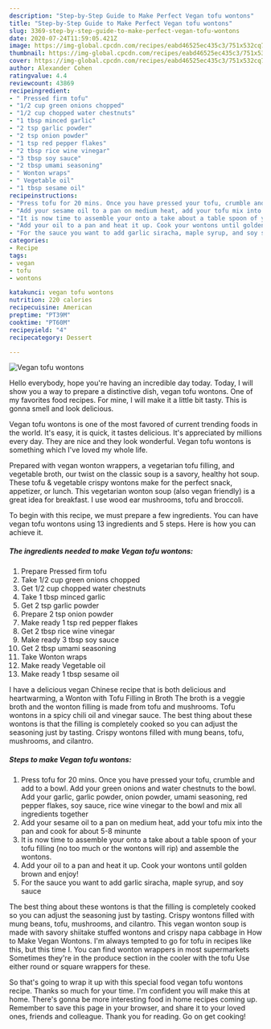 ```yaml
---
description: "Step-by-Step Guide to Make Perfect Vegan tofu wontons"
title: "Step-by-Step Guide to Make Perfect Vegan tofu wontons"
slug: 3369-step-by-step-guide-to-make-perfect-vegan-tofu-wontons
date: 2020-07-24T11:59:05.421Z
image: https://img-global.cpcdn.com/recipes/eabd46525ec435c3/751x532cq70/vegan-tofu-wontons-recipe-main-photo.jpg
thumbnail: https://img-global.cpcdn.com/recipes/eabd46525ec435c3/751x532cq70/vegan-tofu-wontons-recipe-main-photo.jpg
cover: https://img-global.cpcdn.com/recipes/eabd46525ec435c3/751x532cq70/vegan-tofu-wontons-recipe-main-photo.jpg
author: Alexander Cohen
ratingvalue: 4.4
reviewcount: 43869
recipeingredient:
- " Pressed firm tofu"
- "1/2 cup green onions chopped"
- "1/2 cup chopped water chestnuts"
- "1 tbsp minced garlic"
- "2 tsp garlic powder"
- "2 tsp onion powder"
- "1 tsp red pepper flakes"
- "2 tbsp rice wine vinegar"
- "3 tbsp soy sauce"
- "2 tbsp umami seasoning"
- " Wonton wraps"
- " Vegetable oil"
- "1 tbsp sesame oil"
recipeinstructions:
- "Press tofu for 20 mins. Once you have pressed your tofu, crumble and add to a bowl. Add your green onions and water chestnuts to the bowl. Add your garlic, garlic powder, onion powder, umami seasoning, red pepper flakes, soy sauce, rice wine vinegar to the bowl and mix all ingredients together"
- "Add your sesame oil to a pan on medium heat, add your tofu mix into the pan and cook for about 5-8 minunte"
- "It is now time to assemble your onto a take about a table spoon of your tofu filling (no too much or the wontons will rip) and assemble the wontons."
- "Add your oil to a pan and heat it up. Cook your wontons until golden brown and enjoy!"
- "For the sauce you want to add garlic siracha, maple syrup, and soy sauce"
categories:
- Recipe
tags:
- vegan
- tofu
- wontons

katakunci: vegan tofu wontons 
nutrition: 220 calories
recipecuisine: American
preptime: "PT39M"
cooktime: "PT60M"
recipeyield: "4"
recipecategory: Dessert

---
```



![Vegan tofu wontons](https://img-global.cpcdn.com/recipes/eabd46525ec435c3/751x532cq70/vegan-tofu-wontons-recipe-main-photo.jpg)

Hello everybody, hope you're having an incredible day today. Today, I will show you a way to prepare a distinctive dish, vegan tofu wontons. One of my favorites food recipes. For mine, I will make it a little bit tasty. This is gonna smell and look delicious.

Vegan tofu wontons is one of the most favored of current trending foods in the world. It's easy, it is quick, it tastes delicious. It's appreciated by millions every day. They are nice and they look wonderful. Vegan tofu wontons is something which I've loved my whole life.

Prepared with vegan wonton wrappers, a vegetarian tofu filling, and vegetable broth, our twist on the classic soup is a savory, healthy hot soup. These tofu &amp; vegetable crispy wontons make for the perfect snack, appetizer, or lunch. This vegetarian wonton soup (also vegan friendly) is a great idea for breakfast. I use wood ear mushrooms, tofu and broccoli.


To begin with this recipe, we must prepare a few ingredients. You can have vegan tofu wontons using 13 ingredients and 5 steps. Here is how you can achieve it.

<!--inarticleads1-->

##### The ingredients needed to make Vegan tofu wontons:

1. Prepare  Pressed firm tofu
1. Take 1/2 cup green onions chopped
1. Get 1/2 cup chopped water chestnuts
1. Take 1 tbsp minced garlic
1. Get 2 tsp garlic powder
1. Prepare 2 tsp onion powder
1. Make ready 1 tsp red pepper flakes
1. Get 2 tbsp rice wine vinegar
1. Make ready 3 tbsp soy sauce
1. Get 2 tbsp umami seasoning
1. Take  Wonton wraps
1. Make ready  Vegetable oil
1. Make ready 1 tbsp sesame oil


I have a delicious vegan Chinese recipe that is both delicious and heartwarming, a Wonton with Tofu Filling in Broth The broth is a veggie broth and the wonton filling is made from tofu and mushrooms. Tofu wontons in a spicy chili oil and vinegar sauce. The best thing about these wontons is that the filling is completely cooked so you can adjust the seasoning just by tasting. Crispy wontons filled with mung beans, tofu, mushrooms, and cilantro. 

<!--inarticleads2-->

##### Steps to make Vegan tofu wontons:

1. Press tofu for 20 mins. Once you have pressed your tofu, crumble and add to a bowl. Add your green onions and water chestnuts to the bowl. Add your garlic, garlic powder, onion powder, umami seasoning, red pepper flakes, soy sauce, rice wine vinegar to the bowl and mix all ingredients together
1. Add your sesame oil to a pan on medium heat, add your tofu mix into the pan and cook for about 5-8 minunte
1. It is now time to assemble your onto a take about a table spoon of your tofu filling (no too much or the wontons will rip) and assemble the wontons.
1. Add your oil to a pan and heat it up. Cook your wontons until golden brown and enjoy!
1. For the sauce you want to add garlic siracha, maple syrup, and soy sauce


The best thing about these wontons is that the filling is completely cooked so you can adjust the seasoning just by tasting. Crispy wontons filled with mung beans, tofu, mushrooms, and cilantro. This vegan wonton soup is made with savory shiitake stuffed wontons and crispy napa cabbage in How to Make Vegan Wontons. I&#39;m always tempted to go for tofu in recipes like this, but this time I. You can find wonton wrappers in most supermarkets Sometimes they&#39;re in the produce section in the cooler with the tofu Use either round or square wrappers for these. 

So that's going to wrap it up with this special food vegan tofu wontons recipe. Thanks so much for your time. I'm confident you will make this at home. There's gonna be more interesting food in home recipes coming up. Remember to save this page in your browser, and share it to your loved ones, friends and colleague. Thank you for reading. Go on get cooking!
